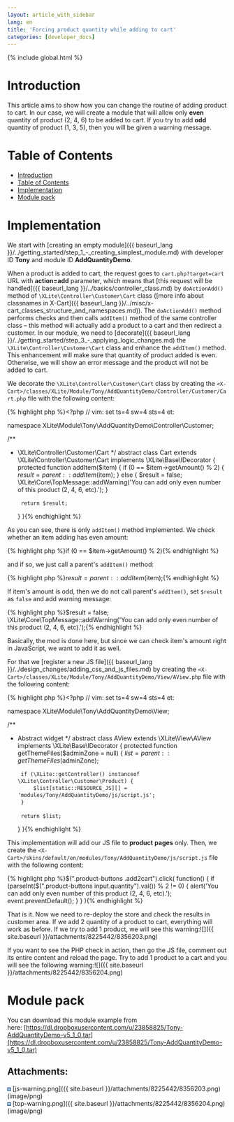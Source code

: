 ```yaml
---
layout: article_with_sidebar
lang: en
title: 'Forcing product quantity while adding to cart'
categories: [developer_docs]
---
```


{% include global.html %}

# Introduction

This article aims to show how you can change the routine of adding product to cart. In our case, we will create a module that will allow only **even** quantity of product (2, 4, 6) to be added to cart. If you try to add **odd** quantity of product (1, 3, 5), then you will be given a warning message.

# Table of Contents

*   [Introduction](#introduction)
*   [Table of Contents](#table-of-contents)
*   [Implementation](#implementation)
*   [Module pack](#module-pack)

# Implementation

We start with [creating an empty module]({{ baseurl_lang }}/../getting_started/step_1_-_creating_simplest_module.md) with developer ID **Tony** and module ID **AddQuantityDemo**.

When a product is added to cart, the request goes to `cart.php?target=cart` URL with **action=add** parameter, which means that [this request will be handled]({{ baseurl_lang }}/../basics/controller_class.md) by `doActionAdd()` method of `\XLite\Controller\Customer\Cart` class ([more info about classnames in X-Cart]({{ baseurl_lang }}/../misc/x-cart_classes_structure_and_namespaces.md)). The `doActionAdd()` method performs checks and then calls `addItem()` method of the same controller class – this method will actually add a product to a cart and then redirect a customer. In our module, we need to [decorate]({{ baseurl_lang }}/../getting_started/step_3_-_applying_logic_changes.md) the `\XLite\Controller\Customer\Cart` class and enhance the `addItem()` method. This enhancement will make sure that quantity of product added is even. Otherwise, we will show an error message and the product will not be added to cart.

We decorate the `\XLite\Controller\Customer\Cart` class by creating the `<X-Cart>/classes/XLite/Module/Tony/AddQuantityDemo/Controller/Customer/Cart.php` file with the following content: 

{% highlight php %}<?php
// vim: set ts=4 sw=4 sts=4 et:

namespace XLite\Module\Tony\AddQuantityDemo\Controller\Customer;

/**
 * \XLite\Controller\Customer\Cart
 */
abstract class Cart extends \XLite\Controller\Customer\Cart implements \XLite\Base\IDecorator
{
    protected function addItem($item)
    {
        if (0 == $item->getAmount() % 2) {
            $result = parent::addItem($item);
        } else {
            $result = false;
            \XLite\Core\TopMessage::addWarning('You can add only even number of this product (2, 4, 6, etc).');
        }

        return $result;
    }
}{% endhighlight %}

As you can see, there is only `addItem()` method implemented. We check whether an item adding has even amount: 

{% highlight php %}if (0 == $item->getAmount() % 2){% endhighlight %}

and if so, we just call a parent's `addItem()` method: 

{% highlight php %}$result = parent::addItem($item);{% endhighlight %}

If item's amount is odd, then we do not call parent's `addItem()`, set `$result` as `false` and add warning message: 

{% highlight php %}$result = false;
\XLite\Core\TopMessage::addWarning('You can add only even number of this product (2, 4, 6, etc).');{% endhighlight %}

Basically, the mod is done here, but since we can check item's amount right in JavaScript, we want to add it as well.

For that we [register a new JS file]({{ baseurl_lang }}/../design_changes/adding_css_and_js_files.md) by creating the `<X-Cart>/classes/XLite/Module/Tony/AddQuantityDemo/View/AView.php` file with the following content: 

{% highlight php %}<?php
// vim: set ts=4 sw=4 sts=4 et:

namespace XLite\Module\Tony\AddQuantityDemo\View;

/**
 * Abstract widget
 */
abstract class AView extends \XLite\View\AView implements \XLite\Base\IDecorator
{
    protected function getThemeFiles($adminZone = null)
    {
        $list = parent::getThemeFiles($adminZone);

        if (\XLite::getController() instanceof \XLite\Controller\Customer\Product) {
            $list[static::RESOURCE_JS][] = 'modules/Tony/AddQuantityDemo/js/script.js';
        }

        return $list;
    }
}{% endhighlight %}

This implementation will add our JS file to **product** **pages** only. Then, we create the `<X-Cart>/skins/default/en/modules/Tony/AddQuantityDemo/js/script.js` file with the following content: 

{% highlight php %}$(".product-buttons .add2cart").click(
    function() 
    {
        if (parseInt($(".product-buttons input.quantity").val()) % 2 != 0) {
            alert('You can add only even number of this product (2, 4, 6, etc).');
            event.preventDefault();
        }
    }
){% endhighlight %}

That is it. Now we need to re-deploy the store and check the results in customer area. If we add 2 quantity of a product to cart, everything will work as before. If we try to add 1 product, we will see this warning:![]({{ site.baseurl }}/attachments/8225442/8356203.png)

If you want to see the PHP check in action, then go the JS file, comment out its entire content and reload the page. Try to add 1 product to a cart and you will see the following warning:![]({{ site.baseurl }}/attachments/8225442/8356204.png)

# Module pack

You can download this module example from here: [https://dl.dropboxusercontent.com/u/23858825/Tony-AddQuantityDemo-v5_1_0.tar](https://dl.dropboxusercontent.com/u/23858825/Tony-AddQuantityDemo-v5_1_0.tar)

## Attachments:

![](images/icons/bullet_blue.gif) [js-warning.png]({{ site.baseurl }}/attachments/8225442/8356203.png) (image/png)  
![](images/icons/bullet_blue.gif) [top-warning.png]({{ site.baseurl }}/attachments/8225442/8356204.png) (image/png)